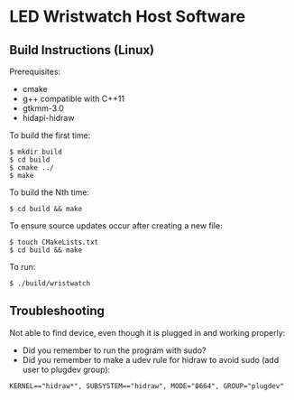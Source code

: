 # LED Wristwatch Host Software

## Build Instructions (Linux)

Prerequisites:

 - cmake
 - g++ compatible with C++11
 - gtkmm-3.0
 - hidapi-hidraw

To build the first time:

```
$ mkdir build
$ cd build
$ cmake ../
$ make
```

To build the Nth time:

```
$ cd build && make
```

To ensure source updates occur after creating a new file:

```
$ touch CMakeLists.txt
$ cd build && make
```

To run:

```
$ ./build/wristwatch
```

## Troubleshooting

Not able to find device, even though it is plugged in and working properly:

 - Did you remember to run the program with sudo?
 - Did you remember to make a udev rule for hidraw to avoid sudo (add user to
   plugdev group):

```
KERNEL=="hidraw*", SUBSYSTEM=="hidraw", MODE="0664", GROUP="plugdev"
```

